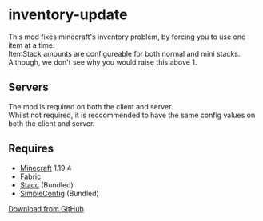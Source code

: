 # inventory-update  
This mod fixes minecraft's inventory problem, by forcing you to use one item at a time.  
ItemStack amounts are configureable for both normal and mini stacks.  
Although, we don't see why you would raise this above 1.  

## Servers  
The mod is required on both the client and server.  
Whilst not required, it is reccommended to have the same config values on both the client and server.  

## Requires  
- [Minecraft](https://minecraft.net) 1.19.4  
- [Fabric](https://fabricmc.net)
- [Stacc](https://github.com/Devan-Kerman/Stacc) (Bundled)  
- [SimpleConfig](https://github.com/magistermaks/fabric-simplelibs/tree/master/simple-config) (Bundled)  

[Download from GitHub](https://github.com/MCLegoMan/inventory-update/releases/latest)  
